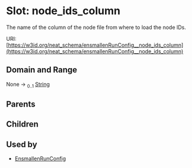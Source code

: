 
# Slot: node_ids_column


The name of the column of the node file from where to load the node IDs.

URI: [https://w3id.org/neat_schema/ensmallenRunConfig__node_ids_column](https://w3id.org/neat_schema/ensmallenRunConfig__node_ids_column)


## Domain and Range

None &#8594;  <sub>0..1</sub> [String](types/String.md)

## Parents


## Children


## Used by

 * [EnsmallenRunConfig](EnsmallenRunConfig.md)
